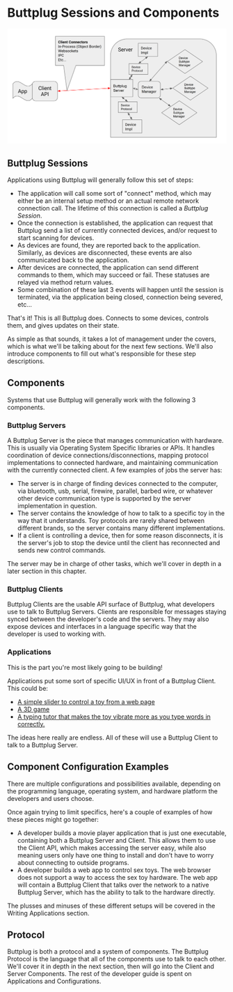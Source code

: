 # Buttplug Sessions and Components

![Buttplug Architecture Diagram](./architecture.png)

## Buttplug Sessions

Applications using Buttplug will generally follow this set of steps:

- The application will call some sort of "connect" method, which may either be an internal setup method or an actual remote network connection call. The lifetime of this connection is called a *Buttplug Session*.
- Once the connection is established, the application can request that Buttplug send a list of currently connected devices, and/or request to start scanning for devices.
- As devices are found, they are reported back to the application. Similarly, as devices are disconnected, these events are also communicated back to the application.
- After devices are connected, the application can send different commands to them, which may succeed or fail. These statuses are relayed via method return values.
- Some combination of these last 3 events will happen until the session is terminated, via the application being closed, connection being severed, etc...

That's it! This is all Buttplug does. Connects to some devices, controls them, and gives updates on their state.

As simple as that sounds, it takes a lot of management under the covers, which is what we'll be talking about for the next few sections. We'll also introduce components to fill out what's responsible for these step descriptions.

## Components

Systems that use Buttplug will generally work with the following 3 components.

### Buttplug Servers

A Buttplug Server is the piece that manages communication with hardware. This is usually via Operating System Specific libraries or APIs. It handles coordination of device connections/disconnections, mapping protocol implementations to connected hardware, and maintaining communication with the currently connected client. A few examples of jobs the server has:

- The server is in charge of finding devices connected to the computer, via bluetooth, usb, serial, firewire, parallel, barbed wire, or whatever other device communication type is supported by the server implementation in question.
- The server contains the knowledge of how to talk to a specific toy in the way that it understands. Toy protocols are rarely shared between different brands, so the server contains many different implementations.
- If a client is controlling a device, then for some reason disconnects, it is the server's job to stop the device until the client has reconnected and sends new control commands.

The server may be in charge of other tasks, which we'll cover in depth in a later section in this chapter. 

### Buttplug Clients

Buttplug Clients are the usable API surface of Buttplug, what developers use to talk to Buttplug Servers. Clients are responsible for messages staying synced between the developer's code and the servers. They may also expose devices and interfaces in a language specific way that the developer is used to working with.

### Applications

This is the part you're most likely going to be building!

Applications put some sort of specific UI/UX in front of a Buttplug Client. This could be:

-   [A simple slider to control a toy from a web page](https://playground.buttplug.world)
-   [A 3D game](https://www.youtube.com/watch?v=rAYdo1vDNak)
-   [A typing tutor that makes the toy vibrate more as you type words in correctly.](https://curiousjp.itch.io/caveman-bios-teaches-erotic-typing)

The ideas here really are endless. All of these will use a Buttplug Client to talk to a Buttplug Server.

## Component Configuration Examples

There are multiple configurations and possibilities available, depending on the programming language, operating system, and hardware platform the developers and users choose.

Once again trying to limit specifics, here's a couple of examples of how these pieces might go together:

-   A developer builds a movie player application that is just one executable, containing both a Buttplug Server and Client. This allows them to use the Client API, which makes accessing the server easy, while also meaning users only have one thing to install and don't have to worry about connecting to outside programs.
-   A developer builds a web app to control sex toys. The web browser does not support a way to access the sex toy hardware. The web app will contain a Buttplug Client that talks over the network to a native Buttplug Server, which has the ability to talk to the hardware directly.

The plusses and minuses of these different setups will be covered in the Writing Applications section.

## Protocol

Buttplug is both a protocol and a system of components. The Buttplug Protocol is the language that all of the components use to talk to each other. We'll cover it in depth in the next section, then will go into the Client and Server Components. The rest of the developer guide is spent on Applications and Configurations.